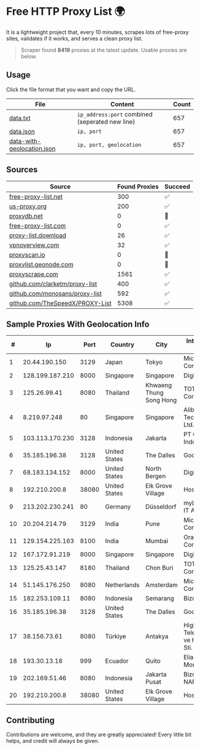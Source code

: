 
# Free HTTP Proxy List 🌍

It is a lightweight project that, every 10 minutes, scrapes lots of free-proxy sites, validates if it works, and serves a clean proxy list.


> Scraper found **8419** proxies at the latest update. Usable proxies are below.

## Usage

Click the file format that you want and copy the URL.


|File|Content|Count|
|----|-------|-----|
|[data.txt](https://raw.githubusercontent.com/themiralay/Proxy-List-World/master/data.txt)|`ip_address:port` combined (seperated new line)|657|
|[data.json](https://raw.githubusercontent.com/themiralay/Proxy-List-World/master/data.json)|`ip, port`|657|
|[data-with-geolocation.json](https://raw.githubusercontent.com/themiralay/Proxy-List-World/master/data-with-geolocation.json)|`ip, port, geolocation`|657|

## Sources

|Source|Found Proxies|Succeed|
|------|-------------|-------|
|[free-proxy-list.net](https://free-proxy-list.net)|300|✅|
|[us-proxy.org](https://www.us-proxy.org)|200|✅|
|[proxydb.net](http://proxydb.net)|0|🚫|
|[free-proxy-list.com](https://free-proxy-list.com/?page=&port=&type%5B%5D=http&type%5B%5D=https&up_time=0&search=Search)|0|✅|
|[proxy-list.download](https://www.proxy-list.download/HTTP)|26|✅|
|[vpnoverview.com](https://vpnoverview.com/privacy/anonymous-browsing/free-proxy-servers)|32|✅|
|[proxyscan.io](https://www.proxyscan.io)|0|🚫|
|[proxylist.geonode.com](https://proxylist.geonode.com/api/proxy-list?limit=300&page=1&sort_by=lastChecked&sort_type=desc&protocols=http,https)|0|🚫|
|[proxyscrape.com](https://api.proxyscrape.com/v2/?request=displayproxies&protocol=http&timeout=10000&country=all&ssl=all&anonymity=all)|1561|✅|
|[github.com/clarketm/proxy-list](https://raw.githubusercontent.com/clarketm/proxy-list/master/proxy-list-raw.txt)|400|✅|
|[github.com/monosans/proxy-list](https://raw.githubusercontent.com/monosans/proxy-list/main/proxies/http.txt)|592|✅|
|[github.com/TheSpeedX/PROXY-List](https://raw.githubusercontent.com/TheSpeedX/PROXY-List/master/http.txt)|5308|✅|


## Sample Proxies With Geolocation Info

|#|Ip|Port|Country|City|Internet Service Provider|
|-|--|----|-------|----|-------------------------|
|1|20.44.190.150|3129|Japan|Tokyo|Microsoft Corporation|
|2|128.199.187.210|8000|Singapore|Singapore|DigitalOcean, LLC|
|3|125.26.99.41|8080|Thailand|Khwaeng Thung Song Hong|TOT Public Company Limited|
|4|8.219.97.248|80|Singapore|Singapore|Alibaba (US) Technology Co., Ltd.|
|5|103.113.170.230|3128|Indonesia|Jakarta|PT Cloudata Indonesia|
|6|35.185.196.38|3128|United States|The Dalles|Google LLC|
|7|68.183.134.152|8000|United States|North Bergen|DigitalOcean, LLC|
|8|192.210.200.8|38080|United States|Elk Grove Village|HostPapa|
|9|213.202.230.241|80|Germany|Düsseldorf|myLoc managed IT AG|
|10|20.204.214.79|3129|India|Pune|Microsoft Corporation|
|11|129.154.225.163|8100|India|Mumbai|Oracle Corporation|
|12|167.172.91.219|8000|Singapore|Singapore|DigitalOcean, LLC|
|13|125.25.43.147|8180|Thailand|Chon Buri|TOT Public Company Limited|
|14|51.145.176.250|8080|Netherlands|Amsterdam|Microsoft Corporation|
|15|182.253.109.11|8080|Indonesia|Semarang|Biznet Metronet|
|16|35.185.196.38|3128|United States|The Dalles|Google LLC|
|17|38.156.73.61|8080|Türkiye|Antakya|High Speed Telekomunikasyon ve Hab. Hiz. Ltd. Sti.|
|18|193.30.13.18|999|Ecuador|Quito|Eliana Vanessa Morocho Oña|
|19|202.169.51.46|8080|Indonesia|Jakarta Pusat|Biznet - PSN-NAP|
|20|192.210.200.8|38080|United States|Elk Grove Village|HostPapa|



## Contributing

Contributions are welcome, and they are greatly appreciated! Every
little bit helps, and credit will always be given.

